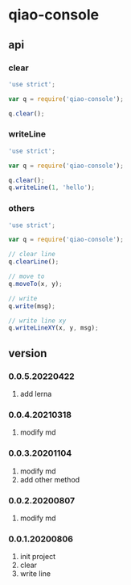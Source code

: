 # qiao-console

## api
### clear
```javascript
'use strict';

var q = require('qiao-console');

q.clear();
```

### writeLine
```javascript
'use strict';

var q = require('qiao-console');

q.clear();
q.writeLine(1, 'hello');
```

### others
```javascript
'use strict';

var q = require('qiao-console');

// clear line
q.clearLine();

// move to
q.moveTo(x, y);

// write
q.write(msg);

// write line xy
q.writeLineXY(x, y, msg);
```

## version
### 0.0.5.20220422
1. add lerna

### 0.0.4.20210318
1. modify md

### 0.0.3.20201104
1. modify md
2. add other method

### 0.0.2.20200807
1. modify md

### 0.0.1.20200806
1. init project
2. clear
3. write line